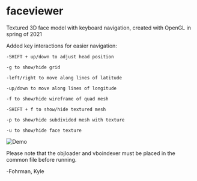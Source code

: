 # faceviewer
Textured 3D face model with keyboard navigation, created with OpenGL in spring of 2021

Added key interactions for easier navigation:

	-SHIFT + up/down to adjust head position
	
	-g to show/hide grid
	
	-left/right to move along lines of latitude
	
	-up/down to move along lines of longitude
	
	-f to show/hide wireframe of quad mesh
	
	-SHIFT + f to show/hide textured mesh
	
	-p to show/hide subdivided mesh with texture
	
	-u to show/hide face texture

![Demo](https://user-images.githubusercontent.com/42983161/116212557-f1a05a80-a712-11eb-91e8-7fffe46ece09.gif)

Please note that the objloader and vboindexer
must be placed in the common file before running.


-Fohrman, Kyle
